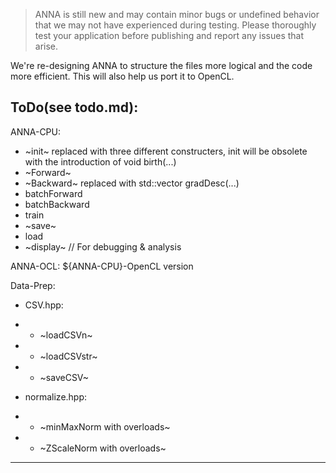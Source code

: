 > ANNA is still new and may contain minor bugs or undefined behavior that we may not have experienced during testing. Please thoroughly test your application before publishing and report any issues that arise.

We're re-designing ANNA to structure the files more logical and the code more efficient. This will also help us port it to OpenCL.

ToDo(see todo.md):
---
ANNA-CPU:
- ~init~ replaced with three different constructers, init will be obsolete with the introduction of void birth(...)
- ~Forward~
- ~Backward~ replaced with std::vector<float> gradDesc(...)
- batchForward
- batchBackward
- train
- ~save~
- load
- ~display~ // For debugging & analysis

ANNA-OCL:
${ANNA-CPU}-OpenCL version

Data-Prep:
- CSV.hpp:
- - ~loadCSVn~
- - ~loadCSVstr~
- - ~saveCSV~

- normalize.hpp:
- - ~minMaxNorm with overloads~
- - ~ZScaleNorm with overloads~
---
